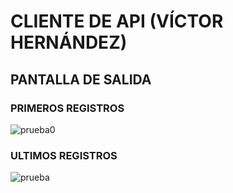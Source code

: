 # CLIENTE DE API (VÍCTOR HERNÁNDEZ)

## PANTALLA DE SALIDA

### PRIMEROS REGISTROS
![prueba0](https://github.com/user-attachments/assets/d749abb2-44b1-47a0-a8f9-b710db6f0f80)

### ULTIMOS REGISTROS
![prueba](https://github.com/user-attachments/assets/ec6fc060-6a49-4855-8f37-23bd1668cbac)
